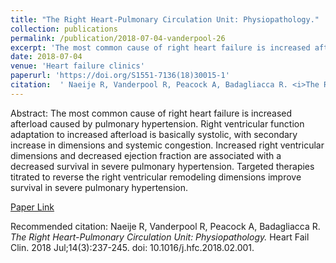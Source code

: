 ```yaml
--- 
title: "The Right Heart-Pulmonary Circulation Unit: Physiopathology." 
collection: publications 
permalink: /publication/2018-07-04-vanderpool-26 
excerpt: 'The most common cause of right heart failure is increased afterload caused by pulmonary hypertension. Right ventricular function adaptation to increased afterload is basically systolic, with secondary increase in dimensions and systemic congestion. Increased right ventricular dimensions and decreased ejection fraction are associated with a decreased [...]' 
date: 2018-07-04 
venue: 'Heart failure clinics' 
paperurl: 'https://doi.org/S1551-7136(18)30015-1' 
citation:  ' Naeije R, Vanderpool R, Peacock A, Badagliacca R. <i>The Right Heart-Pulmonary Circulation Unit: Physiopathology.</i> Heart Fail Clin. 2018 Jul;14(3):237-245. doi: 10.1016/j.hfc.2018.02.001.' 
--- 
```

Abstract:  The most common cause of right heart failure is increased afterload caused by pulmonary hypertension. Right ventricular function adaptation to increased afterload is basically systolic, with secondary increase in dimensions and systemic congestion. Increased right ventricular dimensions and decreased ejection fraction are associated with a decreased survival in severe pulmonary hypertension. Targeted therapies titrated to reverse the right ventricular remodeling dimensions improve survival in severe pulmonary hypertension.  
 
[Paper Link](https://doi.org/S1551-7136(18)30015-1) 
 
Recommended citation:  Naeije R, Vanderpool R, Peacock A, Badagliacca R. <i>The Right Heart-Pulmonary Circulation Unit: Physiopathology.</i> Heart Fail Clin. 2018 Jul;14(3):237-245. doi: 10.1016/j.hfc.2018.02.001. 
